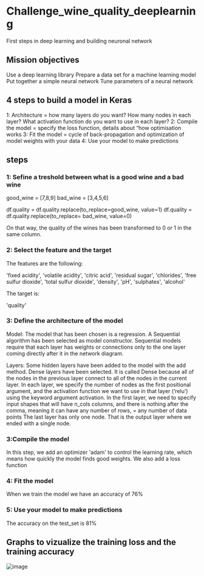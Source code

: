 # Challenge_wine_quality_deeplearning
First steps in deep learning and building neuronal network

## Mission objectives
Use a deep learning library
Prepare a data set for a machine learning model
Put together a simple neural network
Tune parameters of a neural network

## 4 steps to build a model in Keras

1: Architecture = how many layers do you want? How many nodes in each layer? What activation function do you want to use in each layer?
2: Compile the model = specify the loss function, details about “how optimisation works
3: Fit the model = cycle of back-propagation and optimization of model weights with your data
4: Use your model to make predictions

## steps

### 1: Sefine a treshold between what is a good wine and a bad wine 

good_wine = [7,8,9]
bad_wine = [3,4,5,6]

df.quality = df.quality.replace(to_replace=good_wine, value=1)
df.quality = df.quality.replace(to_replace= bad_wine, value=0)

On that way, the quality of the wines has been transformed to 0 or 1 in the same column.

### 2: Select the feature and the target

The features are the following: 

'fixed acidity', 'volatile acidity', 'citric acid',
'residual sugar', 'chlorides', 'free sulfur dioxide',
'total sulfur dioxide', 'density', 'pH', 'sulphates', 'alcohol'

The target is:

'quality'


### 3: Define the architecture of the model

Model:
The model that has been chosen is a regression. A Sequential algorithm has been selected as model constructor. Sequential models require that each layer has weights or connections only to the one layer coming directly after it in the network diagram.

Layers:
Some hidden layers have been added to the model with the add method. Dense layers have been selected. It is called Dense because all of the nodes in the previous layer connect to all of the nodes in the current layer. In each layer, we specify the number of nodes as the first positional argument, and the activation function we want to use in that layer (‘relu’) using the keyword argument activation. In the first layer, we need to specify input shapes that will have n_cols columns, and there is nothing after the comma, meaning it can have any number of rows, = any number of data points
The last layer has only one node. That is the output layer where we ended with a single node.

### 3:Compile the model
In this step, we add an optimizer 'adam' to control the learning rate, which means how quickly the model finds good weights.
We also add a loss function

### 4: Fit the model

When we train the model we have an accuracy of 76% 

### 5: Use your model to make predictions

The accuracy on the test_set is 81%

## Graphs to vizualize the training loss and the training accuracy 

![image](https://user-images.githubusercontent.com/84380205/132689245-bbbd28b7-4462-48c4-b2f2-3d864967c65a.png)



